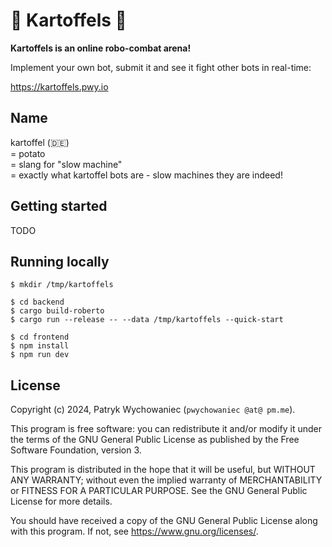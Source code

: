 # 🥔 Kartoffels 🥔

**Kartoffels is an online robo-combat arena!**

Implement your own bot, submit it and see it fight other bots in real-time:

<https://kartoffels.pwy.io>

## Name

kartoffel (🇩🇪)    
= potato    
= slang for "slow machine"    
= exactly what kartoffel bots are - slow machines they are indeed!

## Getting started

TODO

## Running locally

```
$ mkdir /tmp/kartoffels

$ cd backend
$ cargo build-roberto
$ cargo run --release -- --data /tmp/kartoffels --quick-start
```

```
$ cd frontend
$ npm install
$ npm run dev
```

## License

Copyright (c) 2024, Patryk Wychowaniec (`pwychowaniec @at@ pm.me`).

This program is free software: you can redistribute it and/or modify it under
the terms of the GNU General Public License as published by the Free Software
Foundation, version 3.

This program is distributed in the hope that it will be useful, but WITHOUT ANY
WARRANTY; without even the implied warranty of MERCHANTABILITY or FITNESS FOR A
PARTICULAR PURPOSE. See the GNU General Public License for more details.

You should have received a copy of the GNU General Public License along with
this program. If not, see <https://www.gnu.org/licenses/>. 
